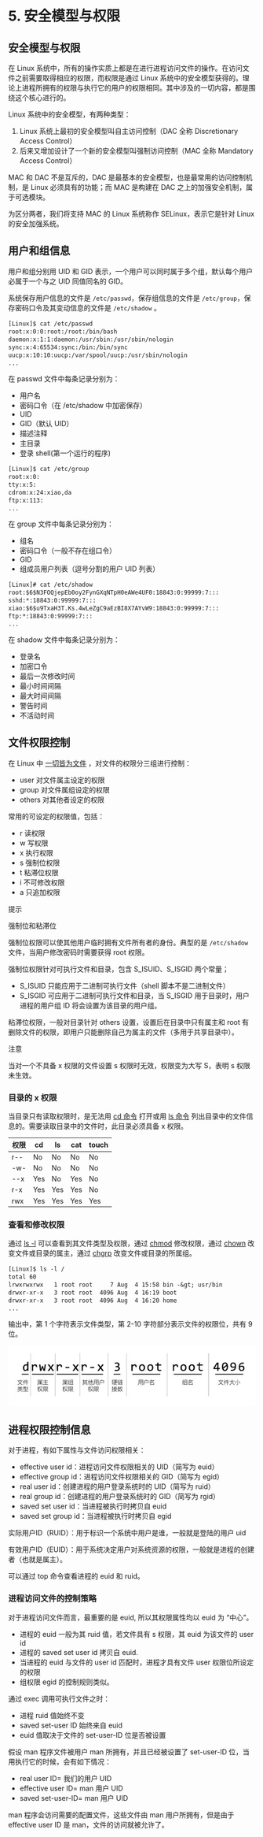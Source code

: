 # 5. 安全模型与权限

## 安全模型与权限

在 Linux 系统中，所有的操作实质上都是在进行进程访问文件的操作。在访问文件之前需要取得相应的权限，而权限是通过 Linux 系统中的安全模型获得的。理论上进程所拥有的权限与执行它的用户的权限相同。其中涉及的一切内容，都是围绕这个核心进行的。

Linux 系统中的安全模型，有两种类型：

1. Linux 系统上最初的安全模型叫自主访问控制（DAC 全称 Discretionary Access Control）
2. 后来又增加设计了一个新的安全模型叫强制访问控制（MAC 全称 Mandatory Access Control）

MAC 和 DAC 不是互斥的，DAC 是最基本的安全模型，也是最常用的访问控制机制，是 Linux 必须具有的功能；而 MAC 是构建在 DAC 之上的加强安全机制，属于可选模块。

为区分两者，我们将支持 MAC 的 Linux 系统称作 SELinux，表示它是针对 Linux 的安全加强系统。

## 用户和组信息

用户和组分别用 UID 和 GID 表示，一个用户可以同时属于多个组，默认每个用户必属于一个与之 UID 同值同名的 GID。

系统保存用户信息的文件是 `/etc/passwd`​ ，保存组信息的文件是 `/etc/group`​ ，保存密码口令及其变动信息的文件是 `/etc/shadow`​ 。

```
[Linux]$ cat /etc/passwd
root:x:0:0:root:/root:/bin/bash
daemon:x:1:1:daemon:/usr/sbin:/usr/sbin/nologin
sync:x:4:65534:sync:/bin:/bin/sync
uucp:x:10:10:uucp:/var/spool/uucp:/usr/sbin/nologin
...
```

在 passwd 文件中每条记录分别为：

* 用户名
* 密码口令（在 /etc/shadow 中加密保存）
* UID
* GID（默认 UID）
* 描述注释
* 主目录
* 登录 shell(第一个运行的程序)

```
[Linux]$ cat /etc/group
root:x:0:
tty:x:5:
cdrom:x:24:xiao,da
ftp:x:113:
...
```

在 group 文件中每条记录分别为：

* 组名
* 密码口令（一般不存在组口令）
* GID
* 组成员用户列表（逗号分割的用户 UID 列表）

```
[Linux]# cat /etc/shadow
root:$6$N3FOQjepEb0oy2FynGXqNTpH0eAWe4UF0:18843:0:99999:7:::
sshd:*:18843:0:99999:7:::
xiao:$6$u9TxaH3T.Ks.4wLeZgC9aEzBI8X7AYvW9:18843:0:99999:7:::
ftp:*:18843:0:99999:7:::
...
```

在 shadow 文件中每条记录分别为：

* 登录名
* 加密口令
* 最后一次修改时间
* 最小时间间隔
* 最大时间间隔
* 警告时间
* 不活动时间

## 文件权限控制

在 Linux 中 [一切皆为文件](https://gnu-linux.readthedocs.io/zh/latest/Chapter03/00_file.html) ，对文件的权限分三组进行控制：

* user 对文件属主设定的权限
* group 对文件属组设定的权限
* others 对其他者设定的权限

常用的可设定的权限值，包括：

* r 读权限
* w 写权限
* x 执行权限
* s 强制位权限
* t 粘滞位权限
* i 不可修改权限
* a 只追加权限

提示

强制位和粘滞位

强制位权限可以使其他用户临时拥有文件所有者的身份。典型的是 `/etc/shadow`​ 文件，当用户修改密码时需要获得 root 权限。

强制位权限针对可执行文件和目录，包含 S\_ISUID、S\_ISGID 两个常量；

* S\_ISUID 只能应用于二进制可执行文件（shell 脚本不是二进制文件）
* S\_ISGID 可应用于二进制可执行文件和目录，当 S\_ISGID 用于目录时，用户进程的用户组 ID 将会设置为该目录的用户组。

粘滞位权限，一般对目录针对 others 设置，设置后在目录中只有属主和 root 有删除文件的权限，即用户只能删除自己为属主的文件（多用于共享目录中）。

注意

当对一个不具备 x 权限的文件设置 s 权限时无效，权限变为大写 S，表明 s 权限未生效。

### 目录的 x 权限

当目录只有读取权限时，是无法用 [cd 命令](https://gnu-linux.readthedocs.io/zh/latest/Chapter01/00_cd.html#cmd-cd) 打开或用 [ls 命令](https://gnu-linux.readthedocs.io/zh/latest/Chapter01/00_ls.html#cmd-ls) 列出目录中的文件信息的。需要读取目录中的文件时，此目录必须具备 x 权限。

|权限|cd|ls|cat|touch|
| ---------| -----| -----| -----| -------|
|r--|No|No|No|No|
|\-w-|No|No|No|No|
|\--x|Yes|No|Yes|No|
|r-x|Yes|Yes|Yes|No|
|rwx|Yes|Yes|Yes|Yes|

### 查看和修改权限

通过 [ls -l](https://gnu-linux.readthedocs.io/zh/latest/Chapter01/00_ls.html#cmd-ls) 可以查看到其文件类型及权限，通过 [chmod](https://gnu-linux.readthedocs.io/zh/latest/Chapter01/00_chmod.html#cmd-chmod) 修改权限，通过 [chown](https://gnu-linux.readthedocs.io/zh/latest/Chapter01/00_chown.html#cmd-chown) 改变文件或目录的属主，通过 [chgrp](https://gnu-linux.readthedocs.io/zh/latest/Chapter01/00_chgrp.html#cmd-chgrp) 改变文件或目录的所属组。

```
[Linux]$ ls -l /
total 60
lrwxrwxrwx   1 root root     7 Aug  4 15:58 bin -&gt; usr/bin
drwxr-xr-x   3 root root  4096 Aug  4 16:19 boot
drwxr-xr-x   3 root root  4096 Aug  4 16:20 home
...
```

输出中，第 1 个字符表示文件类型，第 2-10 字符部分表示文件的权限位，共有 9 位。

​![../_images/permission.01.jpg](assets/net-img-permission.01-20240403220009-2k4667o.jpg)​

## 进程权限控制信息

对于进程，有如下属性与文件访问权限相关：

* effective user id：进程访问文件权限相关的 UID（简写为 euid）
* effective group id：进程访问文件权限相关的 GID（简写为 egid）
* real user id：创建进程的用户登录系统时的 UID（简写为 ruid）
* real group id：创建进程的用户登录系统时的 GID（简写为 rgid）
* saved set user id：当进程被执行时拷贝自 euid
* saved set group id：当进程被执行时拷贝自 egid

实际用户ID（RUID）：用于标识一个系统中用户是谁，一般就是登陆的用户 uid

有效用户ID（EUID）：用于系统决定用户对系统资源的权限，一般就是进程的创建者（也就是属主）。

可以通过 top 命令查看进程的 euid 和 ruid。

### 进程访问文件的控制策略

对于进程访问文件而言，最重要的是 euid, 所以其权限属性均以 euid 为 “中心”。

* 进程的 euid 一般为其 ruid 值，若文件具有 s 权限，其 euid 为该文件的 user id
* 进程的 saved set user id 拷贝自 euid.
* 当进程的 euid 与文件的 user id 匹配时，进程才具有文件 user 权限位所设定的权限
* 组权限 egid 的控制规则类似。

通过 exec 调用可执行文件之时：

* 进程 ruid 值始终不变
* saved set-user ID 始终来自 euid
* euid 值取决于文件的 set-user-ID 位是否被设置

假设 man 程序文件被用户 man 所拥有，并且已经被设置了 set-user-ID 位，当用执行它的时候，会有如下情况：

* real user ID= 我们的用户 UID
* effective user ID= man 用户 UID
* saved set-user-ID= man 用户 UID

man 程序会访问需要的配置文件，这些文件由 man 用户所拥有，但是由于 effective user ID 是 man，文件的访问就被允许了。
